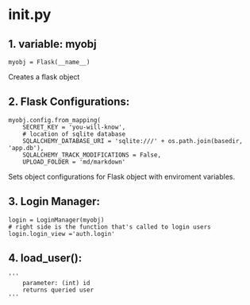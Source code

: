 # __init__.py 

## 1. variable: myobj
```
myobj = Flask(__name__)
```
Creates a flask object 
## 2. Flask Configurations:
```
myobj.config.from_mapping(
    SECRET_KEY = 'you-will-know',
    # location of sqlite database
    SQLALCHEMY_DATABASE_URI = 'sqlite:///' + os.path.join(basedir, 'app.db'),
    SQLALCHEMY_TRACK_MODIFICATIONS = False,
    UPLOAD_FOLDER = 'md/markdown'
```
Sets object configurations for Flask object with enviroment variables. 
## 3. Login Manager:
```
login = LoginManager(myobj)
# right side is the function that's called to login users
login.login_view ='auth.login'
```
## 4. load_user():
```
'''
    parameter: (int) id 
    returns queried user 
'''
```